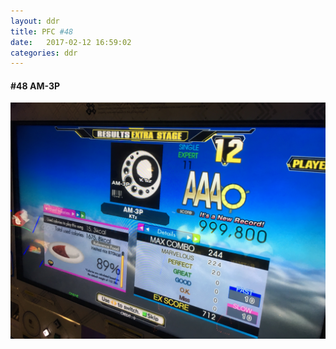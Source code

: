 ```yaml
---
layout: ddr
title: PFC #48
date:   2017-02-12 16:59:02
categories: ddr
---
```

#### **#48** AM-3P
![](/images/pfc/48_AM-3P.jpg)
